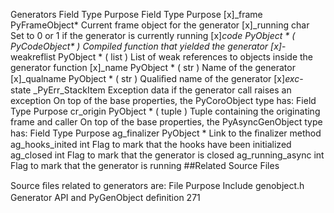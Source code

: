 Generators Field Type Purpose Field Type Purpose [x]_frame PyFrameObject* Current frame object for the generator [x]_running char Set to 0 or 1 if the generator is currently running [x]_code PyObject * ( PyCodeObject* ) Compiled function that yielded the generator [x]_- weakreflist PyObject *  ( list ) List of weak references to objects inside the generator function [x]_name PyObject *  ( str ) Name of the generator [x]_qualname PyObject *  ( str ) Qualiﬁed name of the generator [x]_exc_- state _PyErr_StackItem Exception data if the generator call raises an exception On top of the base properties, the  PyCoroObject  type has: Field Type Purpose cr_origin PyObject *  ( tuple ) Tuple containing the originating frame and caller On top of the base properties, the  PyAsyncGenObject  type has: Field Type Purpose ag_finalizer PyObject * Link to the ﬁnalizer method ag_hooks_inited int Flag to mark that the hooks have been initialized ag_closed int Flag to mark that the generator is closed ag_running_async int Flag to mark that the generator is running 
##Related Source Files 

 Source ﬁles related to generators are: File Purpose Include genobject.h Generator API and  PyGenObject  deﬁnition 271